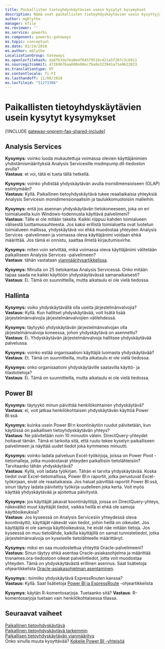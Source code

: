 ```yaml
---
title: Paikallisten tietoyhdyskäytävien usein kysytyt kysymykset
description: Nämä ovat paikallisten tietoyhdyskäytävien usein kysyttyjä kysymyksiä. Täältä löydät yhdyskäytävien usein kysytyt kysymykset yhdestä paikasta.
author: mgblythe
manager: kfile
ms.reviewer: ''
ms.service: powerbi
ms.component: powerbi-gateways
ms.topic: conceptual
ms.date: 01/24/2018
ms.author: mblythe
LocalizationGroup: Gateways
ms.openlocfilehash: da8fb3da7ea0e4f0457951bc421a5f207c3c6911
ms.sourcegitcommit: 47269676aa600e60ec7ba0e323941a71e0622833
ms.translationtype: HT
ms.contentlocale: fi-FI
ms.lasthandoff: 11/08/2018
ms.locfileid: "51273306"
---
```

# <a name="on-premises-data-gateway-faq"></a>Paikallisten tietoyhdyskäytävien usein kysytyt kysymykset
<!-- Shared FAQ shared Include -->
[!INCLUDE [gateway-onprem-faq-shared-include](./includes/gateway-onprem-faq-shared-include.md)]

## <a name="analysis-services"></a>Analysis Services
**Kysymys:** voinko luoda mukautettuja voimassa olevien käyttäjänimien yhdistämismäärityksiä Analysis Servicesille msdmpump.dll-tiedoston avulla?  
**Vastaus**: et voi, tätä ei tueta tällä hetkellä.

**Kysymys:** voinko yhdistää yhdyskäytävän avulla monidimensioiseen (OLAP) esiintymään?  
**Vastaus:** Kyllä. Paikallinen tietoyhdyskäytävä tukee reaaliaikaisia yhteyksiä Analysis Servicesin monidimensionaalisiin ja taulukkomuotoisiin malleihin.

**Kysymys:** entä jos asennan yhdyskäytävän tietokoneeseen, joka on eri toimialueella kuin Windows-todennusta käyttävä palvelimeni?  
**Vastaus:** Tälle ei ole mitään takeita. Kaikki riippuu kahden toimialueen välisestä luottamussuhteesta. Jos kaksi erillistä toimialuetta ovat luotetun toimialueen mallissa, yhdyskäytävä voi ehkä muodostaa yhteyden Analysis Services -palvelimeen ja voimassa oleva käyttäjänimi voidaan ehkä määrittää. Jos tämä ei onnistu, saattaa ilmetä kirjautumisvirhe.

**Kysymys:** miten voin selvittää, mikä voimassa oleva käyttäjänimi välitetään paikalliseen Analysis Services -palvelimeen?  
**Vastaus**: tähän vastataan [vianmääritysartikkelissa](service-gateway-onprem-tshoot.md).

**Kysymys:** Minulla on 25 tietokantaa Analysis Servicessä. Onko mitään tapaa saada ne kaikki käyttöön yhdyskäytävässä samanaikaisesti?  
**Vastaus**: Ei. Tämä on suunnitteilla, mutta aikataulu ei ole vielä tiedossa.

## <a name="administration"></a>Hallinta
**Kysymys:** voiko yhdyskäytävällä olla useita järjestelmänvalvojia?  
**Vastaus:** Kyllä. Kun hallitset yhdyskäytävää, voit lisätä lisää järjestelmänvalvojia järjestelmänvalvojien välilehdessä.

**Kysymys:** täytyykö yhdyskäytävän järjestelmänvalvojan olla järjestelmänvalvoja koneessa, johon yhdyskäytävä on asennettu?  
**Vastaus**: Ei. Yhdyskäytävän järjestelmänvalvoja hallitsee yhdyskäytävää palvelussa.

**Kysymys:** voinko estää organisaationi käyttäjiä luomasta yhdyskäytävää?  
**Vastaus**: Et. Tämä on suunnitteilla, mutta aikataulu ei ole vielä tiedossa.

**Kysymys:** onko organisaationi yhdyskäytäville saatavilla käyttö- ja tilastotietoja?  
**Vastaus**: Ei. Tämä on suunnitteilla, mutta aikataulu ei ole vielä tiedossa.

## <a name="power-bi"></a>Power BI
**Kysymys:** täytyykö minun päivittää henkilökohtainen yhdyskäytävä?
**Vastaus**: ei, voit jatkaa henkilökohtaisen yhdyskäytävän käyttöä Power BI:ssä.

**Kysymys:** kuinka usein Power BI:n koontinäytön ruudut päivitetään, kun käytössä on paikallisen tietoyhdyskäytävän yhteys?  
**Vastaus**: Ne päivitetään noin 10 minuutin välein. DirectQuery-yhteydet hoitavat tämän. Tämä ei tarkoita sitä, että ruutu tekee kyselyn paikalliseen palvelimeen ja näyttää uudet tiedot joka kymmenes minuutti.

**Kysymys:** voinko ladata palveluun Excel-työkirjoja, joissa on Power Pivot -tietomalleja, jotka muodostavat yhteyden paikallisiin tietolähteisiin? Tarvitaanko tähän yhdyskäytävä?  
**Vastaus**: Kyllä, voit ladata työkirjan. Tähän ei tarvita yhdyskäytävää. Koska tiedot ovat Excel-tietomallissa, Power BI:n raportit, jotka perustuvat Excel-työkirjaan, eivät ole reaaliaikaisia. Jos haluat päivittää raportit Power BI:ssä, sinun täytyy ladata päivitetty työkirja uudelleen joka kerta. Voit myös käyttää yhdyskäytävää ja ajoitettua päivitystä.

**Kysymys:** jos käyttäjät jakavat koontinäyttöjä, joissa on DirectQuery-yhteys, näkevätkö muut käyttäjät tiedot, vaikka heillä ei ehkä ole samoja käyttöoikeuksia?  
**Vastaus**: Jos kyseessä on Analysis Servicesiin yhteydessä oleva koontinäyttö, käyttäjät näkevät vain tiedot, joihin heillä on oikeudet. Jos käyttäjillä ei ole samoja käyttöoikeuksia, he eivät näe mitään tietoja. Jos kyseessä on muu tietolähde, kaikilla käyttäjillä on samat tunnistetiedot, jotka järjestelmänvalvoja on kyseiselle tietolähteelle määrittänyt.

**Kysymys:** miksi en saa muodostettua yhteyttä Oracle-palvelimeeni?  
**Vastaus:** Sinun täytyy ehkä asentaa Oracle-asiakasohjelma ja määrittää tnsnames.ora-tiedostoon oikeat palvelintiedot, jotta voit muodostaa yhteyden. Tämä on yhdyskäytävästä erillinen asennus. Saat lisätietoja ohjeartikkelista [Oracle-asiakasohjelman asentaminen](service-gateway-onprem-manage-oracle.md#installing-the-oracle-client).

**Kysymys:**: toimiiko yhdyskäytävä ExpressRouten kanssa?  
**Vastaus:** Kyllä. Saat lisätietoja [Power BI ja ExpressRoute](service-admin-power-bi-expressroute.md) -ohjeartikkelista

**Kysymys:** käytän R-komentosarjoja. Tuetaanko sitä?
**Vastaus**: R-komentosarjoja tuetaan vain henkilökohtaisessa tilassa.

## <a name="next-steps"></a>Seuraavat vaiheet
[Paikallinen tietoyhdyskäytävä](service-gateway-onprem.md)  
[Paikallinen tietoyhdyskäytävä tarkemmin](service-gateway-onprem-indepth.md)  
[Paikallisen tietoyhdyskäytävän vianmääritys](service-gateway-onprem-tshoot.md)  
Onko sinulla muuta kysyttävää? [Kokeile Power BI -yhteisöä](http://community.powerbi.com/)

